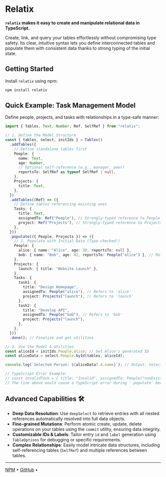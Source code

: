 # Relatix

**`relatix` makes it easy to create and manipulate relational data in TypeScript.**

Create, link, and query your tables effortlessly without compromising type safety. Its clear, intuitive syntax lets you define interconnected tables and populate them with consistent data thanks to strong typing of the initial state.

## Getting Started

Install `relatix` using npm:

```bash
npm install relatix
```

## Quick Example: Task Management Model

Define people, projects, and tasks with relationships in a type-safe manner:

```typescript
import { Tables, Text, Number, Ref, SelfRef } from "relatix";

// 1. Define the Model Structure
const { tables, select, initIds } = Tables()
  .addTables({
    // Define standalone tables first
    People: {
      name: Text,
      age: Number,
      // Optional self-reference (e.g., manager, peer)
      reportsTo: SelfRef as typeof SelfRef | null,
    },
    Projects: {
      title: Text,
    },
  })
  .addTables((Ref) => ({
    // Define tables referencing existing ones
    Tasks: {
      title: Text,
      assignedTo: Ref("People"), // Strongly-typed reference to People table
      project: Ref("Projects"), // Strongly-typed reference to Projects table
    },
  }))
  .populate(({ People, Projects }) => ({
    // 2. Populate with Initial Data (Type-checked!)
    People: {
      alice: { name: "Alice", age: 30, reportsTo: null },
      bob: { name: "Bob", age: 42, reportsTo: People("alice") }, // Refers to 'alice'
    },
    Projects: {
      launch: { title: "Website Launch" },
    },
    Tasks: {
      task1: {
        title: "Design Homepage",
        assignedTo: People("alice"), // Refers to 'alice'
        project: Projects("launch"), // Refers to 'launch'
      },
      task2: {
        title: "Develop API",
        assignedTo: People("bob"), // Refers to 'bob'
        project: Projects("launch"),
      },
    },
  }))
  .done(); // Finalize and get utilities

// 3. Use the Model & Utilities
const aliceId = initIds.People.alice; // Get Alice's generated ID
const aliceData = select.People.byId(tables, aliceId);

console.log(`Selected Person: ${aliceData?.d.name}`); // Output: Selected Person: Alice

// TypeScript Error Example:
// const invalidTask = { title: "Invalid", assignedTo: People("nonExistent"), project: Projects("launch") };
// The line above would cause a TypeScript error during '.populate' because "nonExistent" isn't defined.
```

## Advanced Capabilities 🛠️

- **Deep Data Resolution**: Use `deepSelect` to retrieve entries with all nested references automatically resolved into full data objects.
- **Fine-grained Mutations**: Perform atomic create, update, delete operations on your tables using the `commit` utility, ensuring data integrity.
- **Customizable IDs & Labels**: Tailor entry `id` and `label` generation using `TableOptions` for debugging or specific requirements.
- **Complex Relationships**: Easily model intricate data structures, including self-referencing tables (`SelfRef`) and multiple references between tables.

---

<p class="home-footer">
  <a href="https://www.npmjs.com/package/relatix" target="_blank">NPM</a>
  •
  <a href="https://github.com/relatixjs/relatix" target="_blank">GitHub</a>
  •
</p>
